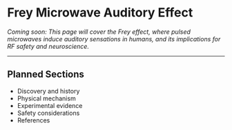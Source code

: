 # Frey Microwave Auditory Effect

*Coming soon: This page will cover the Frey effect, where pulsed microwaves induce auditory sensations in humans, and its implications for RF safety and neuroscience.*

---

## Planned Sections
- Discovery and history
- Physical mechanism
- Experimental evidence
- Safety considerations
- References